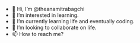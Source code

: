 - 👋 Hi, I’m @theanamitrabagchi
- 👀 I’m interested in learning.
- 🌱 I’m currently learning life and eventually coding.
- 💞️ I’m looking to collaborate on life.
- 📫 How to reach me?

<!---
theanamitrabagchi/theanamitrabagchi is a ✨ special ✨ repository because its `README.md` (this file) appears on your GitHub profile.
You can click the Preview link to take a look at your changes.
--->
